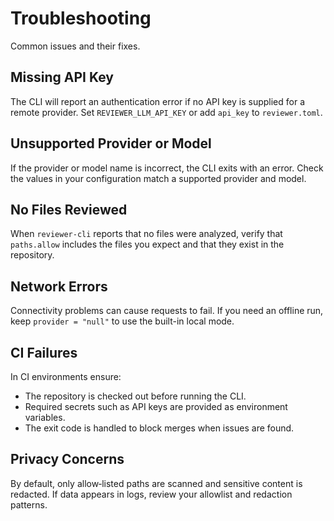 # Troubleshooting

Common issues and their fixes.

## Missing API Key
The CLI will report an authentication error if no API key is supplied for a remote provider. Set `REVIEWER_LLM_API_KEY` or add `api_key` to `reviewer.toml`.

## Unsupported Provider or Model
If the provider or model name is incorrect, the CLI exits with an error. Check the values in your configuration match a supported provider and model.

## No Files Reviewed
When `reviewer-cli` reports that no files were analyzed, verify that `paths.allow` includes the files you expect and that they exist in the repository.

## Network Errors
Connectivity problems can cause requests to fail. If you need an offline run, keep `provider = "null"` to use the built-in local mode.

## CI Failures
In CI environments ensure:
- The repository is checked out before running the CLI.
- Required secrets such as API keys are provided as environment variables.
- The exit code is handled to block merges when issues are found.

## Privacy Concerns
By default, only allow‑listed paths are scanned and sensitive content is redacted. If data appears in logs, review your allowlist and redaction patterns.
